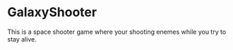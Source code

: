 GalaxyShooter
=============

This is a space shooter game where your shooting enemes while you try to stay alive.

